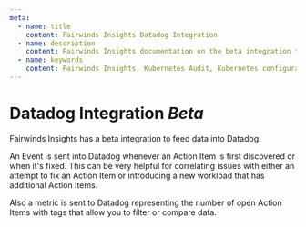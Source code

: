 ```yaml
---
meta:
  - name: title
    content: Fairwinds Insights Datadog Integration
  - name: description
    content: Fairwinds Insights documentation on the beta integration to Datadog useful for correlating issues with an attempt to fix or when introducing new workloads.
  - name: keywords
    content: Fairwinds Insights, Kubernetes Audit, Kubernetes configuration validation, Datadog integration
---
```

# Datadog Integration *Beta*

Fairwinds Insights has a beta integration to feed data into Datadog.

An Event is sent into Datadog whenever an Action Item is first discovered or when it's fixed. This can be very helpful for correlating issues with either an attempt to fix an Action Item or introducing a new workload that has additional Action Items.

Also a metric is sent to Datadog representing the number of open Action Items with tags that allow you to filter or compare data.
